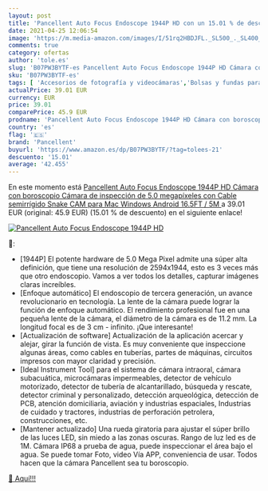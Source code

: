 ```yaml
---
layout: post
title: 'Pancellent Auto Focus Endoscope 1944P HD con un 15.01 % de descuento'
date: 2021-04-25 12:06:54
image: 'https://m.media-amazon.com/images/I/51rq2HBDJFL._SL500_._SL400_.jpg'
comments: true
category: ofertas
author: 'tole.es'
slug: 'B07PW3BYTF-es Pancellent Auto Focus Endoscope 1944P HD Cámara con...'
sku: 'B07PW3BYTF-es'
tags: [ 'Accesorios de fotografía y videocámaras','Bolsas y fundas para cámaras,  videocámaras y prismáticos','Bolsas y fundas para videocámaras','Coche y moto','Cámaras de inspección','Electrónica','Fotografía y videocámaras','Herramientas de diagnóstico, test y medidores','Herramientas para coche','android','pancellent', ]
actualPrice: 39.01 EUR
currency: EUR
price: 39.01
comparePrice: 45.9 EUR
prodname: 'Pancellent Auto Focus Endoscope 1944P HD Cámara con boroscopio Cámara de inspección de 5.0 megapíxeles con Cable semirrígido Snake CAM para Mac Windows Android  16.5FT / 5M '
country: 'es'
flag: '🇪🇸'
brand: 'Pancellent'
buyurl: 'https://www.amazon.es/dp/B07PW3BYTF/?tag=tolees-21'
descuento: '15.01'
average: '42.455'
---
```


En este momento está [Pancellent Auto Focus Endoscope 1944P HD Cámara con boroscopio Cámara de inspección de 5.0 megapíxeles con Cable semirrígido Snake CAM para Mac Windows Android  16.5FT / 5M ](https://www.amazon.es/dp/B07PW3BYTF/?tag=tolees-21) a 39.01 EUR (original: 45.9 EUR) (15.01 %  de descuento) en el siguiente enlace!

[![Pancellent Auto Focus Endoscope 1944P HD](https://m.media-amazon.com/images/I/51rq2HBDJFL._SL500_._SL400_.jpg)](https://www.amazon.es/dp/B07PW3BYTF/?tag=tolees-21)

🔎:

- [1944P] El potente hardware de 5.0 Mega Pixel admite una súper alta definición, que tiene una resolución de 2594x1944, esto es 3 veces más que otro endoscopio. Vamos a ver todos los detalles, capturar imágenes claras increíbles.
- [Enfoque automático] El endoscopio de tercera generación, un avance revolucionario en tecnología. La lente de la cámara puede lograr la función de enfoque automático. El rendimiento profesional fue en una pequeña lente de la cámara, el diámetro de la cámara es de 11.2 mm. La longitud focal es de 3 cm - infinito. ¡Que interesante!
- [Actualización de software] Actualización de la aplicación acercar y alejar, girar la función de vista. Es muy conveniente que inspeccione algunas áreas, como cables en tuberías, partes de máquinas, circuitos impresos con mayor claridad y precisión.
- [Ideal Instrument Tool] para el sistema de cámara intraoral, cámara subacuática, microcámaras impermeables, detector de vehículo motorizado, detector de tubería de alcantarillado, búsqueda y rescate, detector criminal y personalizado, detección arqueológica, detección de PCB, atención domiciliaria, aviación y industrias espaciales, Industrias de cuidado y tractores, industrias de perforación petrolera, construcciones, etc.
- [Mantener actualizado] Una rueda giratoria para ajustar el súper brillo de las luces LED, sin miedo a las zonas oscuras. Rango de luz led es de 1M. Cámara IP68 a prueba de agua, puede inspeccionar el área bajo el agua. Se puede tomar Foto, video Vía APP, conveniencia de usar. Todos hacen que la cámara Pancellent sea tu boroscopio.

[🛒 Aquí!!!](https://www.amazon.es/dp/B07PW3BYTF/?tag=tolees-21)
